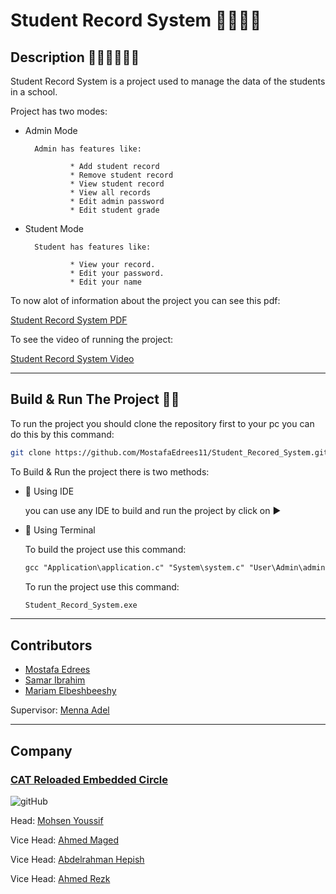 # Student Record System 👨‍🎓👨‍🎓

## Description 👨🏾‍💻👨🏾‍💻
Student Record System is a project used to manage the data of the students in a school.

Project has two modes:

* Admin Mode
        
        Admin has features like:
        
                * Add student record
                * Remove student record
                * View student record
                * View all records
                * Edit admin password
                * Edit student grade

* Student Mode
        
        Student has features like:
        
                * View your record.
                * Edit your password.
                * Edit your name

To now alot of information about the project you can see this pdf:

[Student Record System PDF](https://drive.google.com/file/d/1G6d5u4RAeCquRJj-CYL04ESjOv4DDs8D/view?fbclid=IwAR36UkQcqMqWNTfCBJi3xcmbf4kOvFjw5pKQdI7BnKv9ZBoO2BbEgW0D6-E)

To see the video of running the project:

[Student Record System Video](https://drive.google.com/file/d/1G6d5u4RAeCquRJj-CYL04ESjOv4DDs8D/view?fbclid=IwAR36UkQcqMqWNTfCBJi3xcmbf4kOvFjw5pKQdI7BnKv9ZBoO2BbEgW0D6-E)
___

## Build & Run The Project 🔨🔨
To run the project you should clone the repository first to your pc you can do this by this command:

```bash
git clone https://github.com/MostafaEdrees11/Student_Recored_System.git
```

To Build & Run the project there is two methods:
* 📍 Using IDE

    you can use any IDE to build and run the project by click on ▶️ 
* 📍 Using Terminal

    To build the project use this command:
    ```gcc
    gcc "Application\application.c" "System\system.c" "User\Admin\admin.c" "User\Student\student.c" -o Student_Record_System.exe
    ```

    To run the project use this command:
    ```gcc
    Student_Record_System.exe
    ```
___

## Contributors
* [Mostafa Edrees](https://www.linkedin.com/in/mostafa-edrees-427373225/)
* [Samar Ibrahim](https://www.linkedin.com/in/samar-ibrahim-b6b2a1272/?originalSubdomain=eg)
* [Mariam Elbeshbeeshy](https://www.linkedin.com/in/mariam-elbeshbeeshy-346594225/)

Supervisor: [Menna Adel](https://www.linkedin.com/in/menna-adel-063852236/)   
___

## Company
### [CAT Reloaded Embedded Circle](https://www.linkedin.com/company/cat-reloaded/mycompany/)

![gitHub](https://github.com/MostafaEdrees11/Student_Recored_System/blob/master/Project%20Description/images/CAT.png)

Head: [Mohsen Youssif](https://www.linkedin.com/in/mohsen-youssif-bb4198193/)

Vice Head: [Ahmed Maged](https://www.linkedin.com/in/ahmedmaged0a/?fbclid=IwAR3EY-blPqlp1R9GSPh3s9QtG1YqEUR8Lxg30rAK-Q7oXlwXYLipT8_ucAU)

Vice Head: [Abdelrahman Hepish](https://www.linkedin.com/in/abdelrahman-hepish/?fbclid=IwAR11al2ApvgepKeXkwfBWJMnCw7MPGAKZSV90sQZ2jEbcuwp4Y_INAzx-j8)

Vice Head: [Ahmed Rezk](https://www.linkedin.com/in/ahmed-rezk-926944199/?fbclid=IwAR1RmvdXztboZqaPVGSb7A6PTepiK4eZkCxOlJ53_LuyLBgKjshu-UsGJcM)



